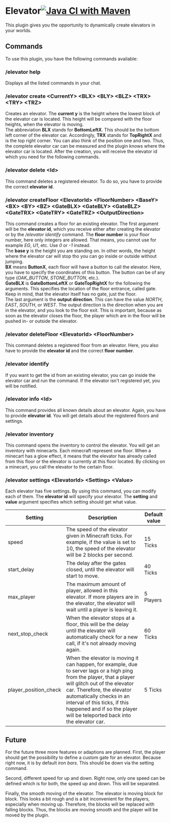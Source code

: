 # Elevator[![Java CI with Maven](https://github.com/TorbenWest/pandalogic-elevator/actions/workflows/maven.yml/badge.svg)](https://github.com/TorbenWest/pandalogic-elevator/actions/workflows/maven.yml)

This plugin gives you the opportunity to dynamically create elevators in your worlds.

## Commands

To use this plugin, you have the following commands available:

### /elevator help

Displays all the listed commands in your chat.

### /elevator create \<CurrentY> \<BLX> \<BLY> \<BLZ> \<TRX> \<TRY> \<TRZ>

Creates an elevator. The **current y** is the height where the lowest block of the elevator car is located. This height
will be compared with the floor heights, when the elevator is moving. <br>
The abbreviation **BLX** stands for **BottomLeftX**. This should be the bottom left corner of the elevator car.
Accordingly, **TRX** stands for **TopRightX** and is the top right corner. You can also think of the position one and
two. Thus, the complete elevator car can be measured and the plugin knows where the elevator car is located. After the
creation, you will receive the elevator id which you need for the following commands.

### /elevator delete \<Id>

This command deletes a registered elevator. To do so, you have to provide the correct **elevator id**.

### /elevator createFloor \<ElevatorId> \<FloorNumber> \<BaseY> \<BX> \<BY> \<BZ> \<GateBLX> \<GateBLY> \<GateBLZ> \<GateTRX> \<GateTRY> \<GateTRZ> \<OutputDirection>

This command creates a floor for an existing elevator. The first argument will be the **elevator id**, which you receive
either after creating the elevator or by the _/elevator identify_ command. The **floor number** is your floor number,
here only integers are allowed. That means, you cannot use for example _EG_, _U1_, etc. Use _0_ or _-1_ instead. <br>
The **base y** is the height you are standing on. In other words, the height where the elevator car will stop tho you
can go inside or outside without jumping. <br>
**BX** means **ButtonX**, each floor will have a button to call the elevator. Here, you have to specify the coordinates
of this button. The button can be of any type (_OAK_BUTTON_, _STONE_BUTTON_, etc.). <br>
**GateBLX** is **GateBottomLeftX** or **GateTopRightX** for the following the arguments. This specifies the location of
the floor entrance, called gate. Keep in mind, that the elevator itself has no gate, just the floor. <br>
The last argument is the **output direction**. This can have the value _NORTH_, _EAST_, _SOUTH_, or _WEST_. The output
direction is the direction when you are in the elevator, and you look to the floor exit. This is important, because as
soon as the elevator closes the floor, the player which are in the floor will be pushed in- or outside the elevator.

### /elevator deleteFloor \<ElevatorId> \<FloorNumber>

This command deletes a registered floor from an elevator. Here, you also have to provide the **elevator id** and the
correct **floor number**.

### /elevator identify

If you want to get the id from an existing elevator, you can go inside the elevator car and run the command. If the
elevator isn't registered yet, you will be notified.

### /elevator info \<Id>

This command provides all known details about an elevator. Again, you have to provide **elevator id**. You will get
details about the registered floors and settings.

### /elevator inventory

This command opens the inventory to control the elevator. You will get an inventory with minecarts. Each minecraft
represent one floor. When a minecart has a glow effect, it means that the elevator has already called from this floor or
the elevator is currently at this floor located. By clicking on a minecart, you call the elevator to the certain floor.

### /elevator settings \<ElevatorId> \<Setting> \<Value>

Each elevator has five settings. By using this command, you can modify each of them. The **elevator id** will specify
your elevator. The **setting** and **value** argument specifies which setting should get what value. <br>

| Setting               | Description | Default value |
| ---                   |---|---|
| speed                 | The speed of the elevator given in Minecraft ticks. For example, if the value is set to 10, the speed of the elevator will be 2 blocks per second. | 15 Ticks |
| start_delay           | The delay after the gates closed, until the elevator will start to move. | 40 Ticks |
| max_player            | The maximum amount of player, allowed in this elevator. If more players are in the elevator, the elevator will wait until a player is leaving it. | 5 Players |
| next_stop_check       | When the elevator stops at a floor, this will be the delay until the elevator will automatically check for a new call, if it's not already moving again. | 60 Ticks |
| player_position_check | When the elevator is moving it can happen, for example, due to server lags or a high ping from the player, that a player will glitch out of the elevator car. Therefore, the elevator automatically checks in an interval of this ticks, if this happened and if so the player will be teleported back into the elevator car. | 5 Ticks |

## Future
For the future three more features or adaptions are planned. First, the player should get the possibility to define a 
custom gate for an elevator. Because right now, it is by default _iron bars_. This should be down via the setting command. <br>

Second, different speed for up and down. Right now, only one speed can be defined which is for both, the speed up and down.
This will be separated. <br>

Finally, the smooth moving of the elevator. The elevator is moving block for block. This looks a bit rough and is a bit
inconvenient for the players, especially when moving up. Therefore, the blocks will be replaced with falling blocks. Thus, the 
blocks are moving smooth and the player will be moved by the plugin.